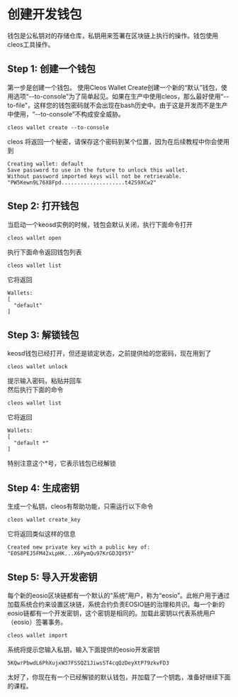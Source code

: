 # 创建开发钱包

钱包是公私钥对的存储仓库，私钥用来签署在区块链上执行的操作。钱包使用cleos工具操作。

## Step 1: 创建一个钱包

第一步是创建一个钱包。
使用Cleos Wallet Create创建一个新的“默认”钱包，使用选项“--to-console”为了简单起见。如果在生产中使用cleos，那么最好使用“--to-file”，这样您的钱包密码就不会出现在bash历史中。由于这是开发而不是生产中使用，“--to-console”不构成安全威胁。

```
cleos wallet create --to-console
```

cleos 将返回一个秘密，请保存这个密码到某个位置，因为在后续教程中你会使用到
```
Creating wallet: default
Save password to use in the future to unlock this wallet.
Without password imported keys will not be retrievable.
"PW5Kewn9L76X8Fpd....................t42S9XCw2"
```


## Step 2: 打开钱包

当启动一个keosd实例的时候，钱包会默认关闭，执行下面命令打开

```
cleos wallet open
```

执行下面命令返回钱包列表

```
cleos wallet list
```

它将返回

```
Wallets:
[
  "default"
]
```

## Step 3: 解锁钱包
keosd钱包已经打开，但还是锁定状态，之前提供给的您密码，现在用到了

```
cleos wallet unlock
```
提示输入密码，粘贴并回车  
然后执行下面的命令

```
cleos wallet list
```

它将返回
```
Wallets:
[
  "default *"
]
```

特别注意这个*号，它表示钱包已经解锁

## Step 4: 生成密钥

生成一个私钥，cleos有帮助功能，只需运行以下命令
```
cleos wallet create_key
```

它将返回类似这样的信息
```
Created new private key with a public key of: "EOS8PEJ5FM42xLpHK...X6PymQu97KrGDJQY5Y"
```

## Step 5: 导入开发密钥

每个新的eosio区块链都有一个默认的“系统”用户，称为“eosio”。此帐户用于通过加载系统合约来设置区块链，系统合约负责EOSIO链的治理和共识。每一个新的eosio链都有一个开发密钥，这个密钥是相同的。加载此密钥以代表系统用户（eosio）签署事务。

```
cleos wallet import
```

系统将提示您输入私钥，输入下面提供的eosio开发密钥
```
5KQwrPbwdL6PhXujxW37FSSQZ1JiwsST4cqQzDeyXtP79zkvFD3
```

太好了，你现在有一个已经解锁的默认钱包，并加载了一个钥匙，准备好继续下面的课程。